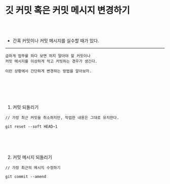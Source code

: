 # 깃 커밋 혹은 커밋 메시지 변경하기

<br />
<br />

* 간혹 커밋이나 커밋 메시지를 실수할 때가 있다.
---

```
급하게 업무를 하다 보면 하지 말아야 할 커밋이나
커밋 메시지를 이상하게 적고 커밋하는 경우가 생긴다.

이런 상황에서 간단하게 변경하는 방법을 알아보자.
```

<br />
<br />
<br />
<br />

1. 커밋 되돌리기

```
// 가장 최근 커밋을 취소하지만, 작업한 내용은 그대로 유지한다.

git reset --soft HEAD~1
```

<br />
<br />
<br />

2. 커밋 메시지 되돌리기

```
// 가장 최근의 메시지 수정하기

git commit --amend
```
